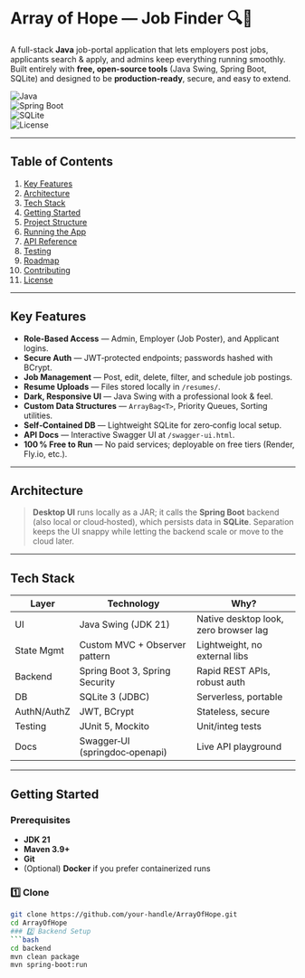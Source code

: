 # Array of Hope — Job Finder 🔍💼

A full-stack **Java** job-portal application that lets employers post jobs, applicants search & apply, and admins keep everything running smoothly.  
Built entirely with **free, open-source tools** (Java Swing, Spring Boot, SQLite) and designed to be **production-ready**, secure, and easy to extend.

![Java](https://img.shields.io/badge/Java-21-blue?logo=java)  
![Spring Boot](https://img.shields.io/badge/Spring%20Boot-3.x-brightgreen?logo=spring)  
![SQLite](https://img.shields.io/badge/SQLite-3.x-lightgrey?logo=sqlite)  
![License](https://img.shields.io/badge/license-MIT-yellow)

---

## Table of Contents
1. [Key Features](#key-features)  
2. [Architecture](#architecture)  
3. [Tech Stack](#tech-stack)  
4. [Getting Started](#getting-started)  
5. [Project Structure](#project-structure)  
6. [Running the App](#running-the-app)  
7. [API Reference](#api-reference)  
8. [Testing](#testing)  
9. [Roadmap](#roadmap)  
10. [Contributing](#contributing)  
11. [License](#license)

---

## Key Features
- **Role-Based Access** — Admin, Employer (Job Poster), and Applicant logins.
- **Secure Auth** — JWT‑protected endpoints; passwords hashed with BCrypt.
- **Job Management** — Post, edit, delete, filter, and schedule job postings.
- **Resume Uploads** — Files stored locally in `/resumes/`.
- **Dark, Responsive UI** — Java Swing with a professional look & feel.
- **Custom Data Structures** — `ArrayBag<T>`, Priority Queues, Sorting utilities.
- **Self‑Contained DB** — Lightweight SQLite for zero‑config local setup.
- **API Docs** — Interactive Swagger UI at `/swagger‑ui.html`.
- **100 % Free to Run** — No paid services; deployable on free tiers (Render, Fly.io, etc.).

---

## Architecture

> **Desktop UI** runs locally as a JAR; it calls the **Spring Boot** backend (also local or cloud‑hosted), which persists data in **SQLite**. Separation keeps the UI snappy while letting the backend scale or move to the cloud later.

---

## Tech Stack

| Layer        | Technology                       | Why?                                   |
|--------------|----------------------------------|----------------------------------------|
| UI           | Java Swing (JDK 21)              | Native desktop look, zero browser lag  |
| State Mgmt   | Custom MVC + Observer pattern    | Lightweight, no external libs          |
| Backend      | Spring Boot 3, Spring Security   | Rapid REST APIs, robust auth           |
| DB           | SQLite 3 (JDBC)                  | Serverless, portable                   |
| AuthN/AuthZ  | JWT, BCrypt                      | Stateless, secure                      |
| Testing      | JUnit 5, Mockito                 | Unit/integ tests                       |
| Docs         | Swagger‑UI (springdoc‑openapi)   | Live API playground                    |

---

## Getting Started

### Prerequisites
- **JDK 21**  
- **Maven 3.9+**  
- **Git**  
- (Optional) **Docker** if you prefer containerized runs

### 1️⃣ Clone
```bash
git clone https://github.com/your-handle/ArrayOfHope.git
cd ArrayOfHope
### 2️⃣ Backend Setup
```bash
cd backend
mvn clean package
mvn spring-boot:run
